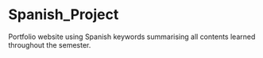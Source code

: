 # Spanish_Project
Portfolio website using Spanish keywords summarising all contents learned throughout the semester.
